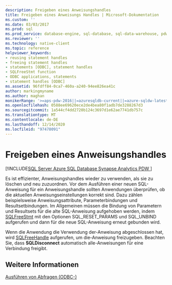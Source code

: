 ```yaml
---
description: Freigeben eines Anweisungshandles
title: Freigeben eines Anweisungs Handles | Microsoft-Dokumentation
ms.custom: ''
ms.date: 03/03/2017
ms.prod: sql
ms.prod_service: database-engine, sql-database, sql-data-warehouse, pdw
ms.reviewer: ''
ms.technology: native-client
ms.topic: reference
helpviewer_keywords:
- reusing statement handles
- freeing statement handles
- statements [ODBC], statement handles
- SQLFreeStmt function
- ODBC applications, statements
- statement handles [ODBC]
ms.assetid: 96fdff84-0ca7-460a-a240-94ee826ea41c
author: markingmyname
ms.author: maghan
monikerRange: '>=aps-pdw-2016||=azuresqldb-current||=azure-sqldw-latest||>=sql-server-2016||>=sql-server-linux-2017||=azuresqldb-mi-current'
ms.openlocfilehash: 0588ee69620ece2de4bea80f1adb7de3288267d3
ms.sourcegitcommit: 1a544cf4dd2720b124c3697d1e62ae7741db757c
ms.translationtype: MT
ms.contentlocale: de-DE
ms.lasthandoff: 12/14/2020
ms.locfileid: "97478091"
---
```

# <a name="freeing-a-statement-handle"></a>Freigeben eines Anweisungshandles
[!INCLUDE[SQL Server Azure SQL Database Synapse Analytics PDW ](../../includes/applies-to-version/sql-asdb-asdbmi-asa-pdw.md)]

  Es ist effizienter, Anweisungshandles wieder zu verwenden, als sie zu löschen und neu zuzuordnen. Vor dem Ausführen einer neuen SQL-Anweisung für ein Anweisungshandle sollten Anwendungen überprüfen, ob die aktuellen Anweisungseinstellungen korrekt sind. Dazu zählen beispielsweise Anweisungsattribute, Parameterbindungen und Resultsetbindungen. Im Allgemeinen müssen die Bindung von Parametern und Resultsets für die alte SQL-Anweisung aufgehoben werden, indem [SQLFreeStmt](../../relational-databases/native-client-odbc-api/sqlfreestmt.md) mit den Optionen SQL_RESET_PARAMS und SQL_UNBIND aufgerufen und dann für die neue SQL-Anweisung erneut gebunden wird.  
  
 Wenn die Anwendung die Verwendung der-Anweisung abgeschlossen hat, wird [SQLFreeHandle](../../relational-databases/native-client-odbc-api/sqlfreehandle.md) aufgerufen, um die-Anweisung freizugeben. Beachten Sie, dass **SQLDisconnect** automatisch alle-Anweisungen für eine Verbindung freigibt.  
  
## <a name="see-also"></a>Weitere Informationen  
 [Ausführen von Abfragen &#40;ODBC-&#41;](../../relational-databases/native-client-odbc-queries/executing-queries-odbc.md)  
  
  
